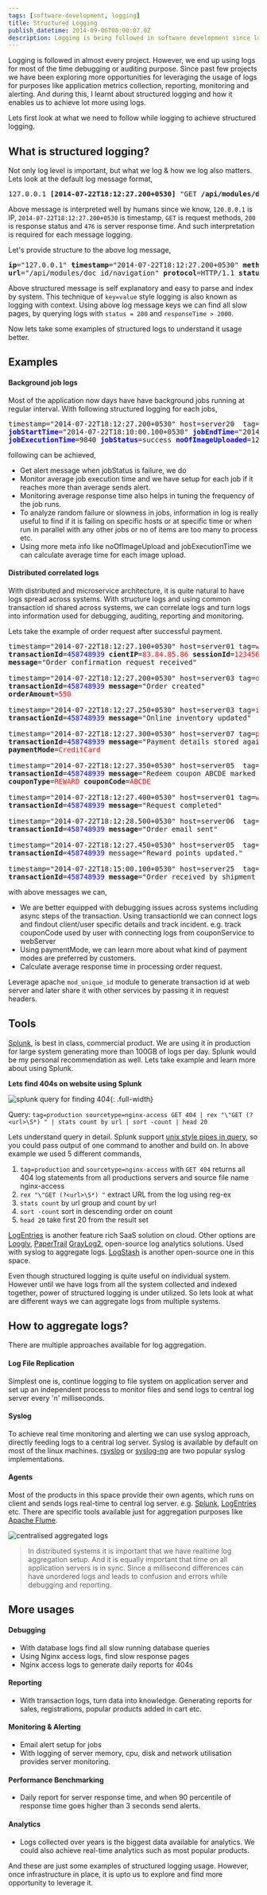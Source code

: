 ```yaml
---
tags: [software-development, logging]
title: Structured Logging
publish_datetime: 2014-09-06T00:00:07.0Z
description: Logging is being followed in software development since long. Structured logging provides meaning to logs and helps not only just for debugging, but for reporting, monitoring and alerting, performance benchmarking and in analytics as well.
---
```


Logging is followed in almost every project. However, we end up using logs for most of the time debugging or auditing purpose. Since past few projects we have been exploring more opportunities for leveraging the usage of logs for purposes like application metrics collection, reporting, monitoring and alerting. And during this, I learnt about structured logging and how it enables us to achieve lot more using logs.

Lets first look at what we need to follow while logging to achieve structured logging.
 
## What is structured logging?

Not only log level is important, but what we log & how we log also matters. Lets look at the default log message format,
 
<pre class="code">
127.0.0.1 <b>[2014-07-22T18:12:27.200+0530]</b> "GET <b>/api/modules/doc_id/navigation</b> HTTP/1.1" <b>200</b> 476
</pre>

Above message is interpreted well by humans since we know, `120.0.0.1` is IP, `2014-07-22T18:12:27.200+0530` is timestamp, `GET` is request methods, `200` is response status and `476` is server response time. And such interpretation is required for each message logging.

Let's provide structure to the above log message,

<pre class="code">
<b>ip</b>="127.0.0.1" <b>timestamp</b>="2014-07-22T18:12:27.200+0530" <b>method</b>=GET
<b>url</b>="/api/modules/doc_id/navigation" <b>protocol</b>=HTTP/1.1 <b>status</b>=200 <b>responseTime</b>=476
</pre>

Above structured message is self explanatory and easy to parse and index by system. This technique of `key=value` style logging is also known as logging with context. Using above log message keys we can find all slow pages, by querying logs with `status = 200` and `responseTime > 2000`.

Now lets take some examples of structured logs to understand it usage better.




## Examples

#### Background job logs

Most of the application now days have have background jobs running at regular interval. With following structured logging for each jobs,

<pre class="code">
timestamp="2014-07-22T18:12:27.200+0530" host=server20  tag=jobserver <b style="color:blue;">jobName</b>=image_upload
<b style="color:blue;">jobStartTime</b>="2014-07-22T18:10:00.100+0530" <b style="color:blue;">jobEndTime</b>="2014-07-22T18:12:27.100+0530"
<b style="color:blue;">jobExecutionTime</b>=9840 <b style="color:blue;">jobStatus</b>=success <b style="color:blue;">noOfImageUploaded</b>=125
</pre>

following can be achieved,

* Get alert message when jobStatus is failure, we do
* Monitor average job execution time and we have setup for each job if it reaches more than average sends alert.
* Monitoring average response time also helps in tuning the frequency of the job runs.
* To analyze random failure or slowness in jobs, information in log is really useful to find if it is failing on specific hosts or at specific time or when run in parallel with any other jobs or no of items are too many to process etc.
* Using more meta info like noOfImageUpload and jobExecutionTime we can calculate average time for each image upload.


#### Distributed correlated logs

With distributed and microservice architecture, it is quite natural to have logs spread across systems. With structure logs and using common transaction id shared across systems, we can correlate logs and turn logs into information used for debugging, auditing, reporting and monitoring.

Lets take the example of order request after successful payment.

<pre class="code">
timestamp="2014-07-22T18:12:27.100+0530" host=server01 tag=<span style="color:brown;">webServer</span>
<b>transactionId</b>=<span style="color:blue;">458748939</span> <b>cientIP</b>=<span style="color:red;">83.84.85.86</span> <b>sessionId</b>=<span style="color:red;">123456789</span>
<b>message</b>="Order confirmation request received"

timestamp="2014-07-22T18:12:27.200+0530" host=server03 tag=<span style="color:brown;">orderService</span>
<b>transactionId</b>=<span style="color:blue;">458748939</span> <b>message</b>="Order created"
<b>orderAmount</b>=<span style="color:red;">550</span>

timestamp="2014-07-22T18:12:27.250+0530" host=server03 tag=<span style="color:brown;">inventoryService</span>
<b>transactionId</b>=<span style="color:blue;">458748939</span> <b>message</b>="Online inventory updated"

timestamp="2014-07-22T18:12:27.300+0530" host=server07 tag=<span style="color:brown;">paymentService</span>
<b>transactionId</b>=<span style="color:blue;">458748939</span> <b>message</b>="Payment details stored against order."
<b>paymentMode</b>=<span style="color:red;">CreditCard</span>

timestamp="2014-07-22T18:12:27.350+0530" host=server05  tag=<span style="color:brown;">couponService</span>
<b>transactionId</b>=<span style="color:blue;">458748939</span> <b>message</b>="Redeem coupon ABCDE marked for user."
<b>couponType</b>=<span style="color:red;">REWARD</span> <b>couponCode</b>=<span style="color:red;">ABCDE</span>

timestamp="2014-07-22T18:12:27.400+0530" host=server01 tag=<span style="color:brown;">webServer</span>
<b>transactionId</b>=<span style="color:blue;">458748939</span> <b>message</b>="Request completed"

timestamp="2014-07-22T18:12:28.500+0530" host=server06  tag=<span style="color:brown;">emailService</span>
<b>transactionId</b>=<span style="color:blue;">458748939</span> <b>message</b>="Order email sent"

timestamp="2014-07-22T18:12:27.450+0530" host=server05  tag=<span style="color:brown;">rewardService</span>
<b>transactionId</b>=<span style="color:blue;">458748939</span> message="Reward points updated."

timestamp="2014-07-22T18:15:00.100+0530" host=server25  tag=<span style="color:brown;">shippingService</span>
<b>transactionId</b>=<span style="color:blue;">458748939</span> <b>message</b>="Order received by shipment system."
</pre>

with above messages we can,

* We are better equipped with debugging issues across systems including async steps of the transaction. Using transactionId we can connect logs and findout client/user specific details and track incident.  e.g. track couponCode used by user with connecting logs from couponService to webServer
* Using paymentMode, we can learn more about what kind of payment modes are preferred by customers.
* Calculate average response time in processing order request.

Leverage apache `mod_unique_id` module to generate transaction id at web server and later share it with other services by passing it in request headers.



## Tools

[Splunk](http://www.splunk.com/), is best in class, commercial product. We are using it in production for large system generating more than 100GB of logs per day. Splunk would be my personal recommendation as well. Lets take example and learn more about using Splunk.

**Lets find 404s on website using Splunk**

![splunk query for finding 404](/assets/sunitblog/posts/images/structured-logging/splunk-query.png){: .full-width}

Query: `tag=production sourcetype=nginx-access GET 404 | rex "\"GET (?<url>\S*) " | stats count by url | sort -count | head 20`

Lets understand query in detail. Splunk support [unix style pipes in query](http://martinfowler.com/articles/collection-pipeline/), so you could pass output of one command to another and build on. In above example we used 5 different commands,

1. `tag=production` and `sourcetype=nginx-access` with `GET 404` returns all 404 log statements from all productions servers and source file name nginx-access
2. `rex "\"GET (?<url>\S*) "` extract URL from the log using reg-ex
3. `stats count` by url group and count by url
4. `sort -count` sort in descending order on count
5. `head 20` take first 20 from the result set

[LogEntries](https://logentries.com/) is another feature rich SaaS solution on cloud. Other options are [Loogly](https://www.loggly.com/), [PaperTrail](https://papertrailapp.com/)
[GrayLog2](http://graylog2.org/), open-source log analytics solutions. Used with syslog to aggregate logs. [LogStash](http://logstash.net/) is another open-source one in this space.

Even though structured logging is quite useful on individual system. However until we have logs from all the system collected and indexed together, power of structured logging is under utilized. So lets look at what are different ways we can aggregate logs from multiple systems.


## How to aggregate logs?

There are multiple approaches available for log aggregation.

#### Log File Replication

Simplest one is, continue logging to file system on application server and set up an independent process to monitor files and send logs to central log server every 'n' milliseconds.

#### Syslog

To achieve real time monitoring and alerting we can use syslog approach, directly feeding logs to a central log server. Syslog is available by default on most of the linux machines. [rsyslog](http://www.rsyslog.com/) or [syslog-ng](http://www.balabit.com/network-security/syslog-ng/opensource-logging-system/) are two popular syslog implementations.


#### Agents

Most of the products in this space provide their own agents, which runs on client and sends logs real-time to central log server. e.g. [Splunk](http://wiki.splunk.com/Community:Getting_data_into_Splunk), [LogEntries](https://logentries.com/doc/forwarders/) etc. There are specific tools available just for aggregation purposes like [Apache Flume](http://flume.apache.org/).

![centralised aggregated logs](/assets/sunitblog/posts/images/structured-logging/centralised-logging.svg)

> In distributed systems it is important that we have realtime log aggregation setup. And it is equally important that time on all application servers is in sync. Since a millisecond differences can have unordered logs and leads to confusion and errors while debugging and reporting.

## More usages

#### Debugging
* With database logs find all slow running database queries
* Using Nginx access logs, find slow response pages
* Nginx access logs to generate daily reports for 404s

#### Reporting
* With transaction logs, turn data into knowledge. Generating reports for sales, registrations, popular products added in cart etc.

#### Monitoring & Alerting
* Email alert setup for jobs
* With logging of server memory, cpu, disk and network utilisation provides server monitoring.

#### Performance Benchmarking
* Daily report for server response time, and when 90 percentile of response time goes higher than 3 seconds send alerts.

#### Analytics
* Logs collected over years is the biggest data available for analytics. We could also achieve real-time analytics such as most popular products.

And these are just some examples of structured logging usage. However, once infrastructure in place, it is upto us to explore and find more opportunity to leverage it.






